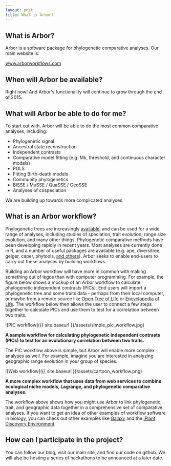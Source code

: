```yaml
---
layout: post
title: What is Arbor?
---
```


<h2>What is Arbor?</h2>

Arbor is a software package for phylogenetic comparative analyses. Our main website is:

<a href="www.arborworkflows.com">www.arborworkflows.com</a>

<h2>When will Arbor be available?</h2>

Right now! And Arbor's functionality will continue to grow through the end of 2015.

<h2>What will Arbor be able to do for me?</h2>

To start out with, Arbor will be able to do the most common comparative analyses, including:


- Phylogenetic signal
- Ancestral state reconstruction
- Independent contrasts
- Comparative model fitting (e.g. Mk, threshold, and continuous character models)
- PGLS
- Fitting Birth-death models
- Community phylogenetics
- BiSSE / MuSSE / QuaSSE / GeoSSE
- Analyses of cospeciation

We are building up towards more complicated analyses.

<h2>What is an Arbor workflow?</h2>

Phylogenetic trees are increasingly [available](http://blog.opentreeoflife.org), and can be used for a wide range of analyses, including studies of speciation, trait evolution, range size evolution, and many other things. Phylogenetic comparative methods have been developing rapidly in recent years. Most analyses are currently done in R, and a number of useful packages are available (e.g. ape, diversitree, geiger, caper, phytools, [and others](http://cran.r-project.org/web/views/Phylogenetics.html)). Arbor seeks to enable end-users to carry out these analyses by building workflows.

Building an Arbor workflow will have more in common with making something out of legos than with computer programming. For example, the figure below shows a mockup of an Arbor workflow to calculate phylogenetic independent contrasts (PICs). End users will import a phylogenetic tree and some traits data - perhaps from their local computer, or maybe from a remote source like [Open Tree of Life](https://tree.opentreeoflife.org/opentree/argus/opentree3.0@1) or [Encyclopedia of Life](http://eol.org). The workflow below then allows the user to connect a few steps together to calculate PICs and use them to test for a correlation between two traits.

![PIC workflow]({{ site.baseurl }}/assets/simple_pic_workflow.jpg)

**A sample workflow for calculating phylogenetic independent contrasts (PICs) to test for an evolutionary correlation between two traits.**


The PIC workflow above is simple, but Arbor will enable more complex analyses as well. For example, imagine you are interested in analyzing geographic range evolution in your group of species.

![Web workflow]({{ site.baseurl }}/assets/cartoon_workflow.png)

**A more complex workflow that uses data from web services to combine ecological niche models, Lagrange, and phylogenetic comparative analyses.**


The workflow above shows how you might use Arbor to link phylogenetic, trait, and geographic data together in a comprehensive set of comparative analyses. If you want to get an idea of other examples of workflow software in biology, you can check out other examples like [Galaxy](https://usegalaxy.org/) and the [iPlant Discovery Environment](http://www.iplantcollaborative.org/ci/discovery-environment).

<h2>How can I participate in the project?</h2>

You can follow our blog, visit our main site, and find our code on github. We will also be hosting a series of hackathons to be announced at a later date.
